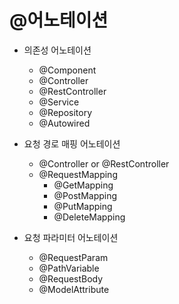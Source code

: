 # @어노테이션

- 의존성 어노테이션
    - @Component
    - @Controller
    - @RestController
    - @Service
    - @Repository
    - @Autowired

- 요청 경로 매핑 어노테이션
    - @Controller or @RestController
    - @RequestMapping
        - @GetMapping
        - @PostMapping
        - @PutMapping
        - @DeleteMapping

- 요청 파라미터 어노테이션
    - @RequestParam
    - @PathVariable
    - @RequestBody
    - @ModelAttribute




